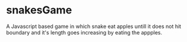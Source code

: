 # snakesGame

A Javascript based game in which snake eat apples untill it does not hit boundary and it's length goes increasing by eating the appples.
